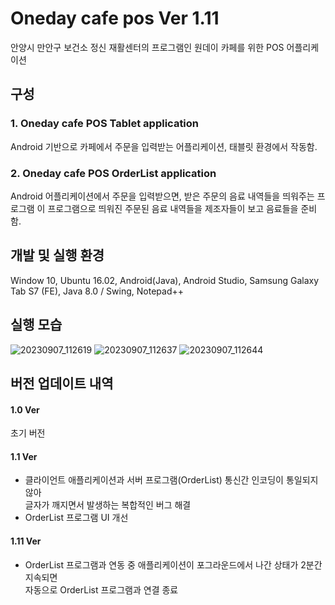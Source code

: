 # Oneday cafe pos Ver 1.11
안양시 만안구 보건소 정신 재활센터의 프로그램인 원데이 카페를 위한 POS 어플리케이션

## 구성

### 1. Oneday cafe POS Tablet application
Android 기반으로 카페에서 주문을 입력받는 어플리케이션, 태블릿 환경에서 작동함.

### 2. Oneday cafe POS OrderList application
Android 어플리케이션에서 주문을 입력받으면, 받은 주문의 음료 내역들을 띄워주는 프로그램
이 프로그램으로 띄워진 주문된 음료 내역들을 제조자들이 보고 음료들을 준비함.

## 개발 및 실행 환경
Window 10, Ubuntu 16.02, Android(Java), Android Studio, Samsung Galaxy Tab S7 (FE), Java 8.0 / Swing, Notepad++

## 실행 모습
![20230907_112619](https://github.com/frogio/oneday_cafe_pos/assets/12217092/0821170a-454a-42e9-89e6-4e86f3ba90c9)
![20230907_112637](https://github.com/frogio/oneday_cafe_pos/assets/12217092/893f5e21-e597-4c58-b20f-a2c0a8a9db7c)
![20230907_112644](https://github.com/frogio/oneday_cafe_pos/assets/12217092/60e24274-dc28-4167-b119-b0549207db3f)

## 버전 업데이트 내역

#### 1.0 Ver
초기 버전

#### 1.1 Ver
<ul>
<li>클라이언트 애플리케이션과 서버 프로그램(OrderList) 통신간 인코딩이 통일되지 않아</br>
글자가 깨지면서 발생하는 복합적인 버그 해결</br></li>
<li>OrderList 프로그램 UI 개선</li>
</ul>

#### 1.11 Ver
<ul>
<li>OrderList 프로그램과 연동 중 애플리케이션이 포그라운드에서 나간 상태가 2분간 지속되면</br>
자동으로 OrderList 프로그램과 연결 종료
</li>
</ul>

